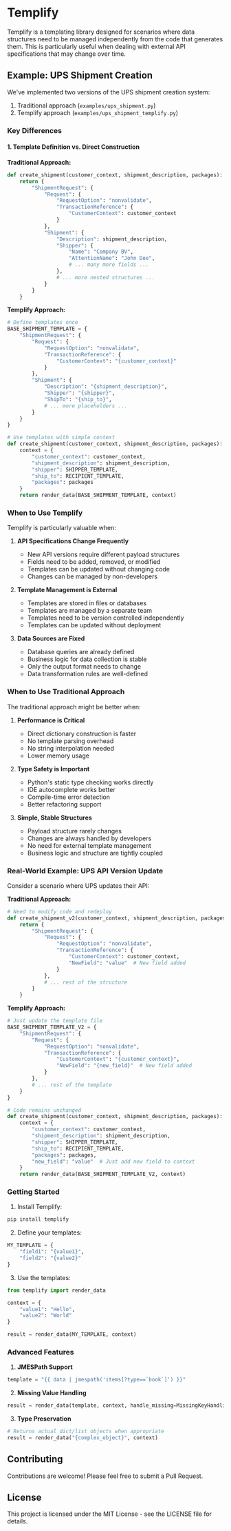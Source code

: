 # Templify

Templify is a templating library designed for scenarios where data structures need to be managed independently from the code that generates them. This is particularly useful when dealing with external API specifications that may change over time.

## Example: UPS Shipment Creation

We've implemented two versions of the UPS shipment creation system:
1. Traditional approach (`examples/ups_shipment.py`)
2. Templify approach (`examples/ups_shipment_templify.py`)

### Key Differences

#### 1. Template Definition vs. Direct Construction

**Traditional Approach:**
```python
def create_shipment(customer_context, shipment_description, packages):
    return {
        "ShipmentRequest": {
            "Request": {
                "RequestOption": "nonvalidate",
                "TransactionReference": {
                    "CustomerContext": customer_context
                }
            },
            "Shipment": {
                "Description": shipment_description,
                "Shipper": {
                    "Name": "Company BV",
                    "AttentionName": "John Doe",
                    # ... many more fields ...
                },
                # ... more nested structures ...
            }
        }
    }
```

**Templify Approach:**
```python
# Define templates once
BASE_SHIPMENT_TEMPLATE = {
    "ShipmentRequest": {
        "Request": {
            "RequestOption": "nonvalidate",
            "TransactionReference": {
                "CustomerContext": "{customer_context}"
            }
        },
        "Shipment": {
            "Description": "{shipment_description}",
            "Shipper": "{shipper}",
            "ShipTo": "{ship_to}",
            # ... more placeholders ...
        }
    }
}

# Use templates with simple context
def create_shipment(customer_context, shipment_description, packages):
    context = {
        "customer_context": customer_context,
        "shipment_description": shipment_description,
        "shipper": SHIPPER_TEMPLATE,
        "ship_to": RECIPIENT_TEMPLATE,
        "packages": packages
    }
    return render_data(BASE_SHIPMENT_TEMPLATE, context)
```

### When to Use Templify

Templify is particularly valuable when:

1. **API Specifications Change Frequently**
   - New API versions require different payload structures
   - Fields need to be added, removed, or modified
   - Templates can be updated without changing code
   - Changes can be managed by non-developers

2. **Template Management is External**
   - Templates are stored in files or databases
   - Templates are managed by a separate team
   - Templates need to be version controlled independently
   - Templates can be updated without deployment

3. **Data Sources are Fixed**
   - Database queries are already defined
   - Business logic for data collection is stable
   - Only the output format needs to change
   - Data transformation rules are well-defined

### When to Use Traditional Approach

The traditional approach might be better when:

1. **Performance is Critical**
   - Direct dictionary construction is faster
   - No template parsing overhead
   - No string interpolation needed
   - Lower memory usage

2. **Type Safety is Important**
   - Python's static type checking works directly
   - IDE autocomplete works better
   - Compile-time error detection
   - Better refactoring support

3. **Simple, Stable Structures**
   - Payload structure rarely changes
   - Changes are always handled by developers
   - No need for external template management
   - Business logic and structure are tightly coupled

### Real-World Example: UPS API Version Update

Consider a scenario where UPS updates their API:

**Traditional Approach:**
```python
# Need to modify code and redeploy
def create_shipment_v2(customer_context, shipment_description, packages):
    return {
        "ShipmentRequest": {
            "Request": {
                "RequestOption": "nonvalidate",
                "TransactionReference": {
                    "CustomerContext": customer_context,
                    "NewField": "value"  # New field added
                }
            },
            # ... rest of the structure
        }
    }
```

**Templify Approach:**
```python
# Just update the template file
BASE_SHIPMENT_TEMPLATE_V2 = {
    "ShipmentRequest": {
        "Request": {
            "RequestOption": "nonvalidate",
            "TransactionReference": {
                "CustomerContext": "{customer_context}",
                "NewField": "{new_field}"  # New field added
            }
        },
        # ... rest of the template
    }
}

# Code remains unchanged
def create_shipment(customer_context, shipment_description, packages):
    context = {
        "customer_context": customer_context,
        "shipment_description": shipment_description,
        "shipper": SHIPPER_TEMPLATE,
        "ship_to": RECIPIENT_TEMPLATE,
        "packages": packages,
        "new_field": "value"  # Just add new field to context
    }
    return render_data(BASE_SHIPMENT_TEMPLATE_V2, context)
```

### Getting Started

1. Install Templify:
```bash
pip install templify
```

2. Define your templates:
```python
MY_TEMPLATE = {
    "field1": "{value1}",
    "field2": "{value2}"
}
```

3. Use the templates:
```python
from templify import render_data

context = {
    "value1": "Hello",
    "value2": "World"
}

result = render_data(MY_TEMPLATE, context)
```

### Advanced Features

1. **JMESPath Support**
```python
template = "{{ data | jmespath('items[?type==`book`]') }}"
```

2. **Missing Value Handling**
```python
result = render_data(template, context, handle_missing=MissingKeyHandling.DEFAULT)
```

3. **Type Preservation**
```python
# Returns actual dict/list objects when appropriate
result = render_data("{complex_object}", context)
```

## Contributing

Contributions are welcome! Please feel free to submit a Pull Request.

## License

This project is licensed under the MIT License - see the LICENSE file for details.
